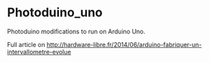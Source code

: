 Photoduino_uno
===============

Photoduino modifications to run on Arduino Uno.

Full article on http://hardware-libre.fr/2014/06/arduino-fabriquer-un-intervallometre-evolue